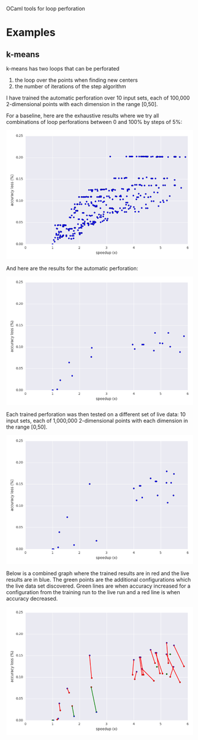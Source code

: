 OCaml tools for loop perforation


# Examples

## k-means

k-means has two loops that can be perforated

1. the loop over the points when finding new centers
1. the number of iterations of the step algorithm

I have trained the automatic perforation over 10 input sets, each of
100,000 2-dimensional points with each dimension in the range [0,50].

For a baseline, here are the exhaustive results where we try all
combinations of loop perforations between 0 and 100% by steps of 5%:

![](exhaustive.training.png)

And here are the results for the automatic perforation:

![](training.data.png)

Each trained perforation was then tested on a different set of live data:
10 input sets, each of 1,000,000 2-dimensional points with each
dimension in the range [0,50].

![](live.data.png)

Below is a combined graph where the trained results are in red and the
live results are in blue.
The green points are the additional configurations which the live data
set discovered.
Green lines are when accuracy increased for a configuration from the
training run to the live run and a red line is when accuracy
decreased.

![](combined.png)
